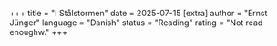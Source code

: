 +++
   title = "I Stålstormen"
   date = 2025-07-15
   [extra]
   author = "Ernst Jünger"
   language = "Danish"
   status = "Reading"
   rating = "Not read enoughw."
+++

